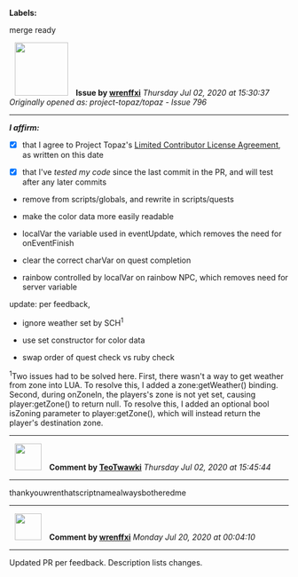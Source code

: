 **Labels:**

merge ready



<a href="https://github.com/wrenffxi"><img src="https://avatars1.githubusercontent.com/u/21246949?v=4" width="96" height="96" hspace="10"></img></a> **Issue by [wrenffxi](https://github.com/wrenffxi)**
_Thursday Jul 02, 2020 at 15:30:37_
_Originally opened as: project-topaz/topaz - Issue 796_

----

<!-- place 'x' mark between square [] brackets to affirm: -->
**_I affirm:_**
- [x] that I agree to Project Topaz's [Limited Contributor License Agreement](http://project-topaz.com/blob/release/CONTRIBUTOR_AGREEMENT.md), as written on this date
- [x] that I've _tested my code_ since the last commit in the PR, and will test after any later commits

* remove from scripts/globals, and rewrite in scripts/quests
* make the color data more easily readable
* localVar the variable used in eventUpdate, which removes the need for onEventFinish
* clear the correct charVar on quest completion
* rainbow controlled by localVar on rainbow NPC, which removes need for server variable

update: per feedback,

* ignore weather set by SCH<sup>1</sup>
* use set constructor for color data
* swap order of quest check vs ruby check

<sup>1</sup>Two issues had to be solved here.  First, there wasn't a way to get weather from zone into LUA.  To resolve this, I added a zone:getWeather() binding.  Second, during onZoneIn, the players's zone is not yet set, causing player:getZone() to return null.  To resolve this, I added an optional bool isZoning parameter to player:getZone(), which will instead return the player's destination zone.



----
<a href="https://github.com/TeoTwawki"><img src="https://avatars0.githubusercontent.com/u/6871475?v=4" width="48" height="48" hspace="10"></img></a> **Comment by [TeoTwawki](https://github.com/TeoTwawki)**
_Thursday Jul 02, 2020 at 15:45:44_

----

thankyouwrenthatscriptnamealwaysbotheredme


----
<a href="https://github.com/wrenffxi"><img src="https://avatars1.githubusercontent.com/u/21246949?v=4" width="48" height="48" hspace="10"></img></a> **Comment by [wrenffxi](https://github.com/wrenffxi)**
_Monday Jul 20, 2020 at 00:04:10_

----

Updated PR per feedback.  Description lists changes.
